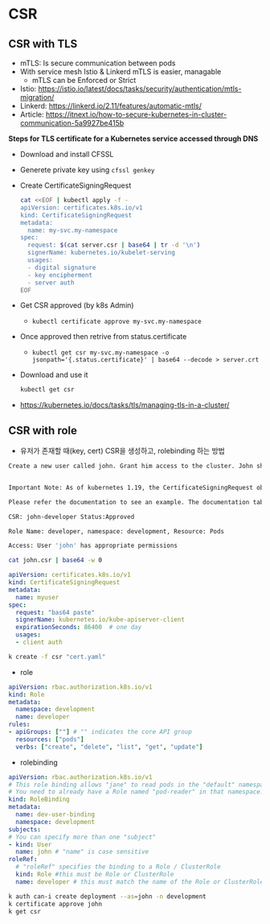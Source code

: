 # CSR



## CSR with TLS

- mTLS: Is secure communication between pods
- With service mesh Istio & Linkerd mTLS is easier, managable
  - mTLS can be Enforced or Strict
- Istio: https://istio.io/latest/docs/tasks/security/authentication/mtls-migration/
- Linkerd: https://linkerd.io/2.11/features/automatic-mtls/
- Article: https://itnext.io/how-to-secure-kubernetes-in-cluster-communication-5a9927be415b

**Steps for TLS certificate for a Kubernetes service accessed through DNS**

- Download and install CFSSL

- Generete private key using `cfssl genkey`

- Create CertificateSigningRequest

  ```sh
  cat <<EOF | kubectl apply -f -
  apiVersion: certificates.k8s.io/v1
  kind: CertificateSigningRequest
  metadata:
    name: my-svc.my-namespace
  spec:
    request: $(cat server.csr | base64 | tr -d '\n')
    signerName: kubernetes.io/kubelet-serving
    usages:
    - digital signature
    - key encipherment
    - server auth
  EOF
  ```

- Get CSR approved (by k8s Admin)

  - `kubectl certificate approve my-svc.my-namespace`

- Once approved then retrive from status.certificate

  - `kubectl get csr my-svc.my-namespace -o jsonpath='{.status.certificate}' | base64 --decode > server.crt`

- Download and use it

  ```sh
  kubectl get csr
  ```

  

-  https://kubernetes.io/docs/tasks/tls/managing-tls-in-a-cluster/



## CSR with role

- 유저가 존재할 때(key, cert) CSR을 생성하고, rolebinding 하는 방법

~~~sh
Create a new user called john. Grant him access to the cluster. John should have permission to create, list, get, update and delete pods in the development namespace . The private key exists in the location: /root/CKA/john.key and csr at /root/CKA/john.csr.


Important Note: As of kubernetes 1.19, the CertificateSigningRequest object expects a signerName.

Please refer the documentation to see an example. The documentation tab is available at the top right of terminal.

CSR: john-developer Status:Approved

Role Name: developer, namespace: development, Resource: Pods

Access: User 'john' has appropriate permissions
~~~



~~~sh
cat john.csr | base64 -w 0
~~~

~~~yaml
apiVersion: certificates.k8s.io/v1
kind: CertificateSigningRequest
metadata:
  name: myuser
spec:
  request: "bas64 paste"
  signerName: kubernetes.io/kube-apiserver-client
  expirationSeconds: 86400  # one day
  usages:
  - client auth
~~~

~~~sh
k create -f csr "cert.yaml"
~~~



- role

~~~yaml
apiVersion: rbac.authorization.k8s.io/v1
kind: Role
metadata:
  namespace: development
  name: developer
rules:
- apiGroups: [""] # "" indicates the core API group
  resources: ["pods"]
  verbs: ["create", "delete", "list", "get", "update"]
~~~



- rolebinding

~~~yaml
apiVersion: rbac.authorization.k8s.io/v1
# This role binding allows "jane" to read pods in the "default" namespace.
# You need to already have a Role named "pod-reader" in that namespace.
kind: RoleBinding
metadata:
  name: dev-user-binding
  namespace: development
subjects:
# You can specify more than one "subject"
- kind: User
  name: john # "name" is case sensitive
roleRef:
  # "roleRef" specifies the binding to a Role / ClusterRole
  kind: Role #this must be Role or ClusterRole
  name: developer # this must match the name of the Role or ClusterRole you wish to bind to
~~~



~~~sh
k auth can-i create deployment --as=john -n development
k certificate approve john
k get csr
~~~

